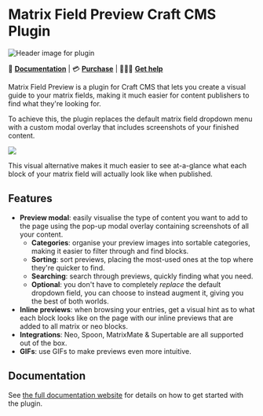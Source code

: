 # Matrix Field Preview Craft CMS Plugin

![Header image for plugin](https://craft-plugins-cdn.timmyomahony.com/website/matrix-field-preview/matrix-field-preview-plugin-header.png)

📓 [**Documentation**](https://craft-plugins.timmyomahony.com/matrix-field-preview?utm_source=github&utm_campaign=documentation-launch) | 💳 [**Purchase**](https://plugins.craftcms.com/matrix-field-preview?craft4) | 🤷🏻‍♂️ [**Get help**](https://craft-plugins.timmyomahony.com/matrix-field-preview/docs/get-help)

Matrix Field Preview is a plugin for Craft CMS that lets you create a visual guide to your matrix fields, making it much easier for content publishers to find what they're looking for.

To achieve this, the plugin replaces the default matrix field dropdown menu with a custom modal overlay that includes screenshots of your finished content.

![](https://craft-plugins-cdn.timmyomahony.com/website/matrix-field-preview/matrix-field-preview-video.gif)

This visual alternative makes it much easier to see at-a-glance what each block of your matrix field will actually look like when published.

## Features

- **Preview modal**: easily visualise the type of content you want to add to the page using the pop-up modal overlay containing screenshots of all your content.
  - **Categories**: organise your preview images into sortable categories, making it easier to filter through and find blocks.
  - **Sorting**: sort previews, placing the most-used ones at the top where they're quicker to find.
  - **Searching**: search through previews, quickly finding what you need.
  - **Optional**: you don't have to completely _replace_ the default dropdown field, you can choose to instead augment it, giving you the best of both worlds.
- **Inline previews**: when browsing your entries, get a visual hint as to what each block looks like on the page with our inline previews that are added to all matrix or neo blocks.
- **Integrations**: Neo, Spoon, MatrixMate & Supertable are all supported out of the box.
- **GIFs**: use GIFs to make previews even more intuitive.

## Documentation

See [the full documentation website](https://craft-plugins.timmyomahony.com/matrix-field-preview) for details on how to get started with the plugin.

